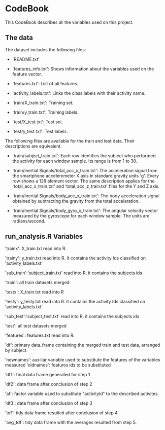 # CodeBook

This CodeBook describes all the variables used on this project.

## The data

The dataset includes the following files:

- 'README.txt'

- 'features_info.txt': Shows information about the variables used on the feature vector.

- 'features.txt': List of all features.

- 'activity_labels.txt': Links the class labels with their activity name.

- 'train/X_train.txt': Training set.

- 'train/y_train.txt': Training labels.

- 'test/X_test.txt': Test set.

- 'test/y_test.txt': Test labels.

The following files are available for the train and test data. Their descriptions are equivalent.

- 'train/subject_train.txt': Each row identifies the subject who performed the activity for each window sample. Its range is from 1 to 30.

- 'train/Inertial Signals/total_acc_x_train.txt': The acceleration signal from the smartphone accelerometer X axis in standard gravity units 'g'. Every row shows a 128 element vector. The same description applies for the 'total_acc_x_train.txt' and 'total_acc_z_train.txt' files for the Y and Z axis.

- 'train/Inertial Signals/body_acc_x_train.txt': The body acceleration signal obtained by subtracting the gravity from the total acceleration.

- 'train/Inertial Signals/body_gyro_x_train.txt': The angular velocity vector measured by the gyroscope for each window sample. The units are radians/second.

## run_analysis.R Variables

'trainx': X_train.txt read into R.

'trainy': y_train.txt read into R. It contains the activity Ids classified on 'activity_labels.txt'

'sub_train':'subject_train.txt' read into R. it contains the subjects ids

'train': all train datasets merged

'testx': X_train.txt read into R

'testy': y_testy.txt read into R. It contains the activity Ids classified on 'activity_labels.txt'

'sub_test':'subject_test.txt' read into R. it contains the subjects ids

'test': all test datasets merged

'features': features.txt read into R.

'df': primary data_frame containing the merged train and test data, arranged by subject.

'newnames': auxiliar variable used to substitute the features of the variables measured
'oldnames': features ids to be substituted

'df1':  final data frame generated for step 1

'df2': data frame after conclusion of step 2

'af': factor variable used to substitute "activityId" to the described activites.

'df3': data frame after conclusion of step 3

'tdf': tidy data frame resulted after conclusion of step 4

'avg_tdf': tidy data frame with the averages resulted from step 5.

